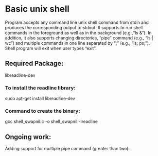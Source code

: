 # Basic unix shell

Program accepts any command line unix shell command from stdin and produces the corresponding output to stdout. It supports to run shell commands in the foreground as well as in the background (e.g.,“ls &”). In addition, it also supports changing directories, “pipe” command (e.g., “ls | wc”) and multiple commands in one line separated by “;” (e.g., “ls; ps;”). Shell program will exit when user types “exit”.

## Required Package: 
libreadline-dev
### To install the readline library:
sudo apt-get install libreadline-dev

### Command to create the binary:
gcc shell_swapnil.c -o shell_swapnil -lreadline

## Ongoing work:
Adding support for multiple pipe command (greater than two).
